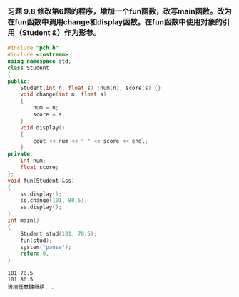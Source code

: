 ### 习题 9.8 修改第6题的程序，增加一个fun函数，改写main函数。改为在fun函数中调用change和display函数。在fun函数中使用对象的引用（Student &）作为形参。

```C++
#include "pch.h"
#include <iostream>
using namespace std;
class Student
{
public:
	Student(int n, float s) :num(n), score(s) {}
	void change(int n, float s)
	{
		num = n;
		score = s;
	}
	void display()
	{
		cout << num << " " << score << endl;
	}
private:
	int num;
	float score;
};
void fun(Student &ss)
{
	ss.display();
	ss.change(101, 80.5);
	ss.display();
}
int main()
{
	Student stud(101, 78.5);
	fun(stud);
	system("pause");
	return 0;
}
```



```
101 78.5
101 80.5
请按任意键继续. . .
```


